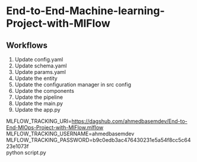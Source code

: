 # End-to-End-Machine-learning-Project-with-MlFlow

## Workflows

1. Update config.yaml
2. Update schema.yaml
3. Update params.yaml
4. Update the entity
5. Update the configuration manager in src config
6. Update the components
7. Update the pipeline 
8. Update the main.py
9. Update the app.py


MLFLOW_TRACKING_URI=https://dagshub.com/ahmedbasemdev/End-to-End-MlOps-Project-with-MlFlow.mlflow \
MLFLOW_TRACKING_USERNAME=ahmedbasemdev \
MLFLOW_TRACKING_PASSWORD=b9c0edb3ac476430231e5a54f8cc5c6423e1073f \
python script.py